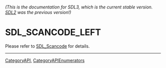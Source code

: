 ###### (This is the documentation for SDL3, which is the current stable version. [SDL2](https://wiki.libsdl.org/SDL2/) was the previous version!)
# SDL_SCANCODE_LEFT

Please refer to [SDL_Scancode](SDL_Scancode) for details.

----
[CategoryAPI](CategoryAPI), [CategoryAPIEnumerators](CategoryAPIEnumerators)

